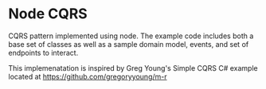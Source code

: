 Node CQRS
==============

CQRS pattern implemented using node. The example code includes both a base set of classes as well as a sample domain model, events, and set of endpoints to interact.

This implemenatation is inspired by Greg Young's Simple CQRS C# example
located at https://github.com/gregoryyoung/m-r
